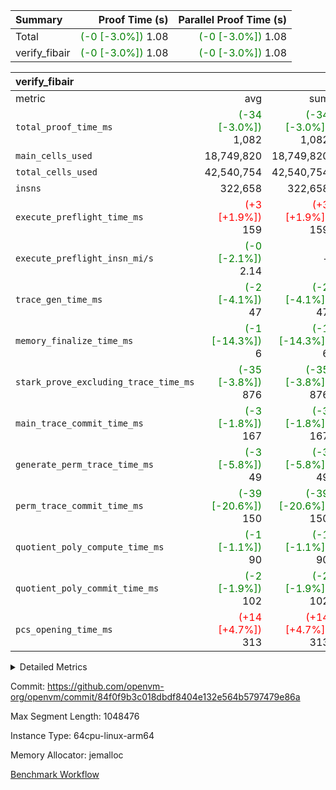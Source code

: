 | Summary | Proof Time (s) | Parallel Proof Time (s) |
|:---|---:|---:|
| Total | <span style='color: green'>(-0 [-3.0%])</span> 1.08 | <span style='color: green'>(-0 [-3.0%])</span> 1.08 |
| verify_fibair | <span style='color: green'>(-0 [-3.0%])</span> 1.08 | <span style='color: green'>(-0 [-3.0%])</span> 1.08 |


| verify_fibair |||||
|:---|---:|---:|---:|---:|
|metric|avg|sum|max|min|
| `total_proof_time_ms ` | <span style='color: green'>(-34 [-3.0%])</span> 1,082 | <span style='color: green'>(-34 [-3.0%])</span> 1,082 | <span style='color: green'>(-34 [-3.0%])</span> 1,082 | <span style='color: green'>(-34 [-3.0%])</span> 1,082 |
| `main_cells_used     ` |  18,749,820 |  18,749,820 |  18,749,820 |  18,749,820 |
| `total_cells_used    ` |  42,540,754 |  42,540,754 |  42,540,754 |  42,540,754 |
| `insns               ` |  322,658 |  322,658 |  322,658 |  322,658 |
| `execute_preflight_time_ms` | <span style='color: red'>(+3 [+1.9%])</span> 159 | <span style='color: red'>(+3 [+1.9%])</span> 159 | <span style='color: red'>(+3 [+1.9%])</span> 159 | <span style='color: red'>(+3 [+1.9%])</span> 159 |
| `execute_preflight_insn_mi/s` | <span style='color: green'>(-0 [-2.1%])</span> 2.14 | -          | <span style='color: green'>(-0 [-2.1%])</span> 2.14 | <span style='color: green'>(-0 [-2.1%])</span> 2.14 |
| `trace_gen_time_ms   ` | <span style='color: green'>(-2 [-4.1%])</span> 47 | <span style='color: green'>(-2 [-4.1%])</span> 47 | <span style='color: green'>(-2 [-4.1%])</span> 47 | <span style='color: green'>(-2 [-4.1%])</span> 47 |
| `memory_finalize_time_ms` | <span style='color: green'>(-1 [-14.3%])</span> 6 | <span style='color: green'>(-1 [-14.3%])</span> 6 | <span style='color: green'>(-1 [-14.3%])</span> 6 | <span style='color: green'>(-1 [-14.3%])</span> 6 |
| `stark_prove_excluding_trace_time_ms` | <span style='color: green'>(-35 [-3.8%])</span> 876 | <span style='color: green'>(-35 [-3.8%])</span> 876 | <span style='color: green'>(-35 [-3.8%])</span> 876 | <span style='color: green'>(-35 [-3.8%])</span> 876 |
| `main_trace_commit_time_ms` | <span style='color: green'>(-3 [-1.8%])</span> 167 | <span style='color: green'>(-3 [-1.8%])</span> 167 | <span style='color: green'>(-3 [-1.8%])</span> 167 | <span style='color: green'>(-3 [-1.8%])</span> 167 |
| `generate_perm_trace_time_ms` | <span style='color: green'>(-3 [-5.8%])</span> 49 | <span style='color: green'>(-3 [-5.8%])</span> 49 | <span style='color: green'>(-3 [-5.8%])</span> 49 | <span style='color: green'>(-3 [-5.8%])</span> 49 |
| `perm_trace_commit_time_ms` | <span style='color: green'>(-39 [-20.6%])</span> 150 | <span style='color: green'>(-39 [-20.6%])</span> 150 | <span style='color: green'>(-39 [-20.6%])</span> 150 | <span style='color: green'>(-39 [-20.6%])</span> 150 |
| `quotient_poly_compute_time_ms` | <span style='color: green'>(-1 [-1.1%])</span> 90 | <span style='color: green'>(-1 [-1.1%])</span> 90 | <span style='color: green'>(-1 [-1.1%])</span> 90 | <span style='color: green'>(-1 [-1.1%])</span> 90 |
| `quotient_poly_commit_time_ms` | <span style='color: green'>(-2 [-1.9%])</span> 102 | <span style='color: green'>(-2 [-1.9%])</span> 102 | <span style='color: green'>(-2 [-1.9%])</span> 102 | <span style='color: green'>(-2 [-1.9%])</span> 102 |
| `pcs_opening_time_ms ` | <span style='color: red'>(+14 [+4.7%])</span> 313 | <span style='color: red'>(+14 [+4.7%])</span> 313 | <span style='color: red'>(+14 [+4.7%])</span> 313 | <span style='color: red'>(+14 [+4.7%])</span> 313 |



<details>
<summary>Detailed Metrics</summary>

|  | verify_program_compile_ms | total_cells | stark_prove_excluding_trace_time_ms | quotient_poly_compute_time_ms | quotient_poly_commit_time_ms | perm_trace_commit_time_ms | pcs_opening_time_ms | main_trace_commit_time_ms | app proof_time_ms |
| --- | --- | --- | --- | --- | --- | --- | --- | --- |
|  | 7 | 65,536 | 42 | 1 | 6 | 0 | 25 | 7 | 2,137 | 

| air_name | rows | quotient_deg | main_cols | interactions | constraints | cells |
| --- | --- | --- | --- | --- | --- | --- |
| AccessAdapterAir<2> |  | 2 |  | 5 | 12 |  | 
| AccessAdapterAir<4> |  | 2 |  | 5 | 12 |  | 
| AccessAdapterAir<8> |  | 2 |  | 5 | 12 |  | 
| FibonacciAir | 32,768 | 1 | 2 |  | 5 | 65,536 | 
| FriReducedOpeningAir |  | 2 |  | 39 | 71 |  | 
| JalRangeCheckAir |  | 2 |  | 9 | 14 |  | 
| NativePoseidon2Air<BabyBearParameters>, 1> |  | 2 |  | 136 | 572 |  | 
| PhantomAir |  | 2 |  | 3 | 5 |  | 
| ProgramAir |  | 1 |  | 1 | 4 |  | 
| VariableRangeCheckerAir |  | 1 |  | 1 | 4 |  | 
| VmAirWrapper<AluNativeAdapterAir, FieldArithmeticCoreAir> |  | 2 |  | 15 | 27 |  | 
| VmAirWrapper<BranchNativeAdapterAir, BranchEqualCoreAir<1> |  | 2 |  | 11 | 25 |  | 
| VmAirWrapper<NativeAdapterAir<2, 0>, PublicValuesCoreAir> |  | 2 |  | 11 | 29 |  | 
| VmAirWrapper<NativeLoadStoreAdapterAir<1>, NativeLoadStoreCoreAir<1> |  | 2 |  | 15 | 20 |  | 
| VmAirWrapper<NativeLoadStoreAdapterAir<4>, NativeLoadStoreCoreAir<4> |  | 2 |  | 15 | 20 |  | 
| VmAirWrapper<NativeVectorizedAdapterAir<4>, FieldExtensionCoreAir> |  | 2 |  | 15 | 27 |  | 
| VmConnectorAir |  | 2 |  | 5 | 11 |  | 
| VolatileBoundaryAir |  | 2 |  | 7 | 19 |  | 

| group | trace_gen_time_ms | total_proof_time_ms | total_cells_used | total_cells | system_trace_gen_time_ms | stark_prove_excluding_trace_time_ms | single_trace_gen_time_ms | quotient_poly_compute_time_ms | quotient_poly_commit_time_ms | perm_trace_commit_time_ms | pcs_opening_time_ms | memory_finalize_time_ms | main_trace_commit_time_ms | main_cells_used | insns | generate_perm_trace_time_ms | fri.log_blowup | execute_preflight_time_ms | execute_preflight_insn_mi/s |
| --- | --- | --- | --- | --- | --- | --- | --- | --- | --- | --- | --- | --- | --- | --- | --- | --- | --- | --- | --- |
| verify_fibair | 47 | 1,082 | 42,540,754 | 62,474,410 | 47 | 876 | 0 | 90 | 102 | 150 | 313 | 6 | 167 | 18,749,820 | 322,658 | 49 | 1 | 159 | 2.14 | 

| group | air_name | rows | prep_cols | perm_cols | main_cols | cells |
| --- | --- | --- | --- | --- | --- | --- |
| verify_fibair | AccessAdapterAir<2> | 131,072 |  | 16 | 11 | 3,538,944 | 
| verify_fibair | AccessAdapterAir<4> | 65,536 |  | 16 | 13 | 1,900,544 | 
| verify_fibair | AccessAdapterAir<8> | 128 |  | 16 | 17 | 4,224 | 
| verify_fibair | FriReducedOpeningAir | 2,048 |  | 84 | 27 | 227,328 | 
| verify_fibair | JalRangeCheckAir | 32,768 |  | 28 | 12 | 1,310,720 | 
| verify_fibair | NativePoseidon2Air<BabyBearParameters>, 1> | 32,768 |  | 312 | 398 | 23,265,280 | 
| verify_fibair | PhantomAir | 16,384 |  | 12 | 6 | 294,912 | 
| verify_fibair | ProgramAir | 8,192 |  | 8 | 10 | 147,456 | 
| verify_fibair | VariableRangeCheckerAir | 262,144 | 2 | 8 | 1 | 2,359,296 | 
| verify_fibair | VmAirWrapper<AluNativeAdapterAir, FieldArithmeticCoreAir> | 262,144 |  | 36 | 29 | 17,039,360 | 
| verify_fibair | VmAirWrapper<BranchNativeAdapterAir, BranchEqualCoreAir<1> | 32,768 |  | 28 | 23 | 1,671,168 | 
| verify_fibair | VmAirWrapper<NativeLoadStoreAdapterAir<1>, NativeLoadStoreCoreAir<1> | 65,536 |  | 40 | 21 | 3,997,696 | 
| verify_fibair | VmAirWrapper<NativeLoadStoreAdapterAir<4>, NativeLoadStoreCoreAir<4> | 32,768 |  | 40 | 27 | 2,195,456 | 
| verify_fibair | VmAirWrapper<NativeVectorizedAdapterAir<4>, FieldExtensionCoreAir> | 32,768 |  | 36 | 38 | 2,424,832 | 
| verify_fibair | VmConnectorAir | 2 | 1 | 16 | 5 | 42 | 
| verify_fibair | VolatileBoundaryAir | 65,536 |  | 20 | 12 | 2,097,152 | 

| group | trace_height_constraint | weighted_sum | threshold |
| --- | --- | --- | --- |
| verify_fibair | 0 | 1,085,444 | 2,013,265,921 | 
| verify_fibair | 1 | 5,411,200 | 2,013,265,921 | 
| verify_fibair | 2 | 542,722 | 2,013,265,921 | 
| verify_fibair | 3 | 5,476,612 | 2,013,265,921 | 
| verify_fibair | 4 | 65,536 | 2,013,265,921 | 
| verify_fibair | 5 | 12,851,850 | 2,013,265,921 | 

| trace_height_constraint | threshold |
| --- | --- |
| 0 | 2,013,265,921 | 

</details>


Commit: https://github.com/openvm-org/openvm/commit/84f0f9b3c018dbdf8404e132e564b5797479e86a

Max Segment Length: 1048476

Instance Type: 64cpu-linux-arm64

Memory Allocator: jemalloc

[Benchmark Workflow](https://github.com/openvm-org/openvm/actions/runs/16839772311)
